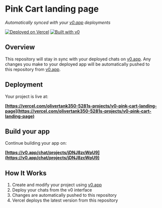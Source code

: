 # Pink Cart landing page

*Automatically synced with your [v0.app](https://v0.app) deployments*

[![Deployed on Vercel](https://img.shields.io/badge/Deployed%20on-Vercel-black?style=for-the-badge&logo=vercel)](https://vercel.com/olivertank350-5281s-projects/v0-pink-cart-landing-page)
[![Built with v0](https://img.shields.io/badge/Built%20with-v0.app-black?style=for-the-badge)](https://v0.app/chat/projects/jDNJ8zcWpU9)

## Overview

This repository will stay in sync with your deployed chats on [v0.app](https://v0.app).
Any changes you make to your deployed app will be automatically pushed to this repository from [v0.app](https://v0.app).

## Deployment

Your project is live at:

**[https://vercel.com/olivertank350-5281s-projects/v0-pink-cart-landing-page](https://vercel.com/olivertank350-5281s-projects/v0-pink-cart-landing-page)**

## Build your app

Continue building your app on:

**[https://v0.app/chat/projects/jDNJ8zcWpU9](https://v0.app/chat/projects/jDNJ8zcWpU9)**

## How It Works

1. Create and modify your project using [v0.app](https://v0.app)
2. Deploy your chats from the v0 interface
3. Changes are automatically pushed to this repository
4. Vercel deploys the latest version from this repository